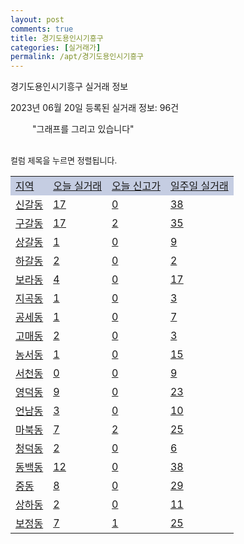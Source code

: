 ```yaml
---
layout: post
comments: true
title: 경기도용인시기흥구
categories: [실거래가]
permalink: /apt/경기도용인시기흥구
---
```


경기도용인시기흥구 실거래 정보

2023년 06월 20일 등록된 실거래 정보: 96건

<!--<script async src="https://pagead2.googlesyndication.com/pagead/js/adsbygoogle.js?client=ca-pub-3485438051770037"
 crossorigin="anonymous"></script>-->

<script type="text/javascript">
  google.charts.load('current', {'packages':['corechart']});
  google.charts.setOnLoadCallback(drawChart);

  function drawChart() {
    var data = google.visualization.arrayToDataTable([['거래일', '매매', '전월세', '전매'], ['21-01', 3, 3, 0], ['21-02', 0, 4, 0], ['21-03', 1, 4, 0], ['21-04', 0, 2, 0], ['21-05', 13, 0, 0], ['21-06', 136, 240, 0], ['21-07', 641, 825, 4], ['21-08', 521, 790, 1], ['21-09', 429, 719, 0], ['21-10', 344, 846, 2], ['21-11', 190, 657, 1], ['21-12', 140, 645, 0], ['22-01', 87, 660, 0], ['22-02', 123, 720, 0], ['22-03', 130, 767, 0], ['22-04', 165, 781, 1], ['22-05', 150, 767, 0], ['22-06', 90, 693, 0], ['22-07', 63, 782, 0], ['22-08', 62, 666, 0], ['22-09', 47, 656, 0], ['22-10', 48, 767, 0], ['22-11', 81, 649, 0], ['22-12', 102, 765, 0], ['23-01', 144, 807, 0], ['23-02', 244, 954, 2], ['23-03', 306, 957, 6], ['23-04', 334, 940, 2], ['23-05', 383, 846, 3], ['23-06', 84, 310, 1]]);

    var options = {
      title: '최근 1년간 유형별 거래량 추이',
      legend: { position: 'bottom' }
    };

    setTimeout(function() {
        var chart = new google.visualization.LineChart(document.getElementById('columnchart_material'));
        chart.draw(data, (options));
        document.getElementById('loading').style.display = 'none';
        var dayLabel = (new Date()).getDay();
        if (dayLabel < 2) {
            sorttable.innerSortFunction.apply(document.getElementById('week'), []);
            sorttable.innerSortFunction.apply(document.getElementById('week'), []);        
        }
        else {
            sorttable.innerSortFunction.apply(document.getElementById('today'), []);
            sorttable.innerSortFunction.apply(document.getElementById('today'), []);
        }
    }, 200);

  }
</script>

<div id="loading" style="z-index:20; display: block; margin-left: 35px">"그래프를 그리고 있습니다"</div>
<div id="columnchart_material" style="width: 95%; margin-left: -35px; display: block"></div>
<!--<div style="width: 95%; margin-left: -35px; display: block">
      <script async src="https://pagead2.googlesyndication.com/pagead/js/adsbygoogle.js?client=ca-pub-3485438051770037"
          crossorigin="anonymous"></script>
      <ins class="adsbygoogle"
          style="display:block"
          data-ad-format="fluid"
          data-ad-layout-key="-fb+5w+4e-db+86"
          data-ad-client="ca-pub-3485438051770037"
          data-ad-slot="1827090281"></ins>
      <script>
          (adsbygoogle = window.adsbygoogle || []).push({});
      </script>
</div>-->
<br>

<font size='small' style='font-size: small;'>컬럼 제목을 누르면 정렬됩니다.</font>
<table class="sortable">
  <tr style='background-color: rgba(114, 132, 186,0.4);'>
    <td id="region"><a href="#">지역</a></td>
    <td id="today"><a href="#">오늘 실거래</a></td>
    <td id="today_new"><a href="#">오늘 신고가</a></td>
    <td id="week"><a href="#">일주일 실거래</a></td>
  </tr>

  
  <tr class="item">
    <td><a href="경기도용인시기흥구신갈동">신갈동</a></td>
    <td><a href="경기도용인시기흥구신갈동">17</a></td>
    <td><a href="경기도용인시기흥구신갈동">0</a></td>
    <td><a href="경기도용인시기흥구신갈동">38</a></td>
  </tr>
    

  <tr class="item">
    <td><a href="경기도용인시기흥구구갈동">구갈동</a></td>
    <td><a href="경기도용인시기흥구구갈동">17</a></td>
    <td><a href="경기도용인시기흥구구갈동">2</a></td>
    <td><a href="경기도용인시기흥구구갈동">35</a></td>
  </tr>
    

  <tr class="item">
    <td><a href="경기도용인시기흥구상갈동">상갈동</a></td>
    <td><a href="경기도용인시기흥구상갈동">1</a></td>
    <td><a href="경기도용인시기흥구상갈동">0</a></td>
    <td><a href="경기도용인시기흥구상갈동">9</a></td>
  </tr>
    

  <tr class="item">
    <td><a href="경기도용인시기흥구하갈동">하갈동</a></td>
    <td><a href="경기도용인시기흥구하갈동">2</a></td>
    <td><a href="경기도용인시기흥구하갈동">0</a></td>
    <td><a href="경기도용인시기흥구하갈동">2</a></td>
  </tr>
    

  <tr class="item">
    <td><a href="경기도용인시기흥구보라동">보라동</a></td>
    <td><a href="경기도용인시기흥구보라동">4</a></td>
    <td><a href="경기도용인시기흥구보라동">0</a></td>
    <td><a href="경기도용인시기흥구보라동">17</a></td>
  </tr>
    

  <tr class="item">
    <td><a href="경기도용인시기흥구지곡동">지곡동</a></td>
    <td><a href="경기도용인시기흥구지곡동">1</a></td>
    <td><a href="경기도용인시기흥구지곡동">0</a></td>
    <td><a href="경기도용인시기흥구지곡동">3</a></td>
  </tr>
    

  <tr class="item">
    <td><a href="경기도용인시기흥구공세동">공세동</a></td>
    <td><a href="경기도용인시기흥구공세동">1</a></td>
    <td><a href="경기도용인시기흥구공세동">0</a></td>
    <td><a href="경기도용인시기흥구공세동">7</a></td>
  </tr>
    

  <tr class="item">
    <td><a href="경기도용인시기흥구고매동">고매동</a></td>
    <td><a href="경기도용인시기흥구고매동">2</a></td>
    <td><a href="경기도용인시기흥구고매동">0</a></td>
    <td><a href="경기도용인시기흥구고매동">3</a></td>
  </tr>
    

  <tr class="item">
    <td><a href="경기도용인시기흥구농서동">농서동</a></td>
    <td><a href="경기도용인시기흥구농서동">1</a></td>
    <td><a href="경기도용인시기흥구농서동">0</a></td>
    <td><a href="경기도용인시기흥구농서동">15</a></td>
  </tr>
    

  <tr class="item">
    <td><a href="경기도용인시기흥구서천동">서천동</a></td>
    <td><a href="경기도용인시기흥구서천동">0</a></td>
    <td><a href="경기도용인시기흥구서천동">0</a></td>
    <td><a href="경기도용인시기흥구서천동">9</a></td>
  </tr>
    

  <tr class="item">
    <td><a href="경기도용인시기흥구영덕동">영덕동</a></td>
    <td><a href="경기도용인시기흥구영덕동">9</a></td>
    <td><a href="경기도용인시기흥구영덕동">0</a></td>
    <td><a href="경기도용인시기흥구영덕동">23</a></td>
  </tr>
    

  <tr class="item">
    <td><a href="경기도용인시기흥구언남동">언남동</a></td>
    <td><a href="경기도용인시기흥구언남동">3</a></td>
    <td><a href="경기도용인시기흥구언남동">0</a></td>
    <td><a href="경기도용인시기흥구언남동">10</a></td>
  </tr>
    

  <tr class="item">
    <td><a href="경기도용인시기흥구마북동">마북동</a></td>
    <td><a href="경기도용인시기흥구마북동">7</a></td>
    <td><a href="경기도용인시기흥구마북동">2</a></td>
    <td><a href="경기도용인시기흥구마북동">25</a></td>
  </tr>
    

  <tr class="item">
    <td><a href="경기도용인시기흥구청덕동">청덕동</a></td>
    <td><a href="경기도용인시기흥구청덕동">2</a></td>
    <td><a href="경기도용인시기흥구청덕동">0</a></td>
    <td><a href="경기도용인시기흥구청덕동">6</a></td>
  </tr>
    

  <tr class="item">
    <td><a href="경기도용인시기흥구동백동">동백동</a></td>
    <td><a href="경기도용인시기흥구동백동">12</a></td>
    <td><a href="경기도용인시기흥구동백동">0</a></td>
    <td><a href="경기도용인시기흥구동백동">38</a></td>
  </tr>
    

  <tr class="item">
    <td><a href="경기도용인시기흥구중동">중동</a></td>
    <td><a href="경기도용인시기흥구중동">8</a></td>
    <td><a href="경기도용인시기흥구중동">0</a></td>
    <td><a href="경기도용인시기흥구중동">29</a></td>
  </tr>
    

  <tr class="item">
    <td><a href="경기도용인시기흥구상하동">상하동</a></td>
    <td><a href="경기도용인시기흥구상하동">2</a></td>
    <td><a href="경기도용인시기흥구상하동">0</a></td>
    <td><a href="경기도용인시기흥구상하동">11</a></td>
  </tr>
    

  <tr class="item">
    <td><a href="경기도용인시기흥구보정동">보정동</a></td>
    <td><a href="경기도용인시기흥구보정동">7</a></td>
    <td><a href="경기도용인시기흥구보정동">1</a></td>
    <td><a href="경기도용인시기흥구보정동">25</a></td>
  </tr>
    


</table>


    